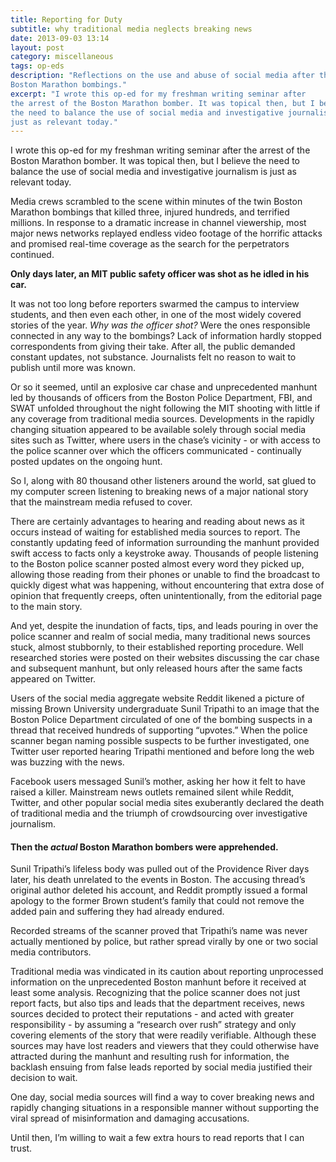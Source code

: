 ```yaml
---
title: Reporting for Duty
subtitle: why traditional media neglects breaking news
date: 2013-09-03 13:14
layout: post
category: miscellaneous
tags: op-eds
description: "Reflections on the use and abuse of social media after the 
Boston Marathon bombings."
excerpt: "I wrote this op-ed for my freshman writing seminar after 
the arrest of the Boston Marathon bomber. It was topical then, but I believe 
the need to balance the use of social media and investigative journalism is 
just as relevant today."
---
```


<p class="lead">I wrote this op-ed for my freshman writing seminar after 
the arrest of the Boston Marathon bomber. It was topical then, but I believe 
the need to balance the use of social media and investigative journalism is 
just as relevant today.</p>

Media crews scrambled to the scene within minutes of the twin Boston Marathon 
bombings that killed three, injured hundreds, and terrified millions. In 
response to a dramatic increase in channel viewership, most major news 
networks replayed endless video footage of the horrific attacks and promised 
real-time coverage as the search for the perpetrators continued.

**Only days later, an MIT public safety officer was shot as he idled in his 
car.**

It was not too long before reporters swarmed the campus to interview students, 
and then even each other, in one of the most widely covered stories of the 
year. *Why was the officer shot?* Were the ones responsible connected in any 
way to the bombings? Lack of information hardly stopped correspondents from 
giving their take. After all, the public demanded constant updates, not 
substance. Journalists felt no reason to wait to publish until more was known.

<p class="has-pullquote" data-pullquote="I sat glued to my computer screen, 
listening to breaking news of a major national story that the mainstream media 
refused to cover.">Or so it seemed, until an explosive car chase and 
unprecedented manhunt led by thousands of officers from the Boston Police 
Department, FBI, and SWAT unfolded throughout the night following the MIT 
shooting with little if any coverage from traditional media sources. 
Developments in the rapidly changing situation appeared to be available solely 
through social media sites such as Twitter, where users in the chase’s 
vicinity - or with access to the police scanner over which the officers 
communicated - continually posted updates on the ongoing hunt.</p>

So I, along with 80 thousand other listeners around the world, sat glued to my 
computer screen listening to breaking news of a major national story that the 
mainstream media refused to cover.

There are certainly advantages to hearing and reading about news as it occurs 
instead of waiting for established media sources to report. The constantly 
updating feed of information surrounding the manhunt provided swift access to 
facts only a keystroke away. Thousands of people listening to the Boston 
police scanner posted almost every word they picked up, allowing those reading 
from their phones or unable to find the broadcast to quickly digest what was 
happening, without encountering that extra dose of opinion that frequently 
creeps, often unintentionally, from the editorial page to the main story.

And yet, despite the inundation of facts, tips, and leads pouring in over the 
police scanner and realm of social media, many traditional news sources stuck, 
almost stubbornly, to their established reporting procedure. Well researched 
stories were posted on their websites discussing the car chase and subsequent 
manhunt, but only released hours after the same facts appeared on Twitter.
 
<p class="has-pullquote pullquote-left" data-pullquote="Facebook users 
messaged Sunil’s mother, asking her how it felt to have raised a killer.">
Users of the social media aggregate website Reddit likened a picture of 
missing Brown University undergraduate Sunil Tripathi to an image that the 
Boston Police Department circulated of one of the bombing suspects in a 
thread that received hundreds of supporting “upvotes.” When the police scanner 
began naming possible suspects to be further investigated, one Twitter user 
reported hearing Tripathi mentioned and before long the web was buzzing with 
the news.</p>

Facebook users messaged Sunil’s mother, asking her how it felt to have raised 
a killer. Mainstream news outlets remained silent while Reddit, Twitter, and 
other popular social media sites exuberantly declared the death of traditional 
media and the triumph of crowdsourcing over investigative journalism.

#### Then the *actual* Boston Marathon bombers were apprehended. ####

Sunil Tripathi’s lifeless body was pulled out of the Providence River days 
later, his death unrelated to the events in Boston. The accusing thread’s 
original author deleted his account, and Reddit promptly issued a formal 
apology to the former Brown student’s family that could not remove the added 
pain and suffering they had already endured.

Recorded streams of the scanner proved that Tripathi’s name was never actually 
mentioned by police, but rather spread virally by one or two social media 
contributors.

Traditional media was vindicated in its caution about reporting unprocessed 
information on the unprecedented Boston manhunt before it received at least 
some analysis. Recognizing that the police scanner does not just report facts, 
but also tips and leads that the department receives, news sources decided to 
protect their reputations - and acted with greater responsibility - by 
assuming a “research over rush” strategy and only covering elements of the 
story that were readily verifiable. Although these sources may have lost 
readers and viewers that they could otherwise have attracted during the 
manhunt and resulting rush for information, the backlash ensuing from false 
leads reported by social media justified their decision to wait.

One day, social media sources will find a way to cover breaking news and 
rapidly changing situations in a responsible manner without supporting the 
viral spread of misinformation and damaging accusations.

Until then, I’m willing to wait a few extra hours to read reports that I can 
trust.